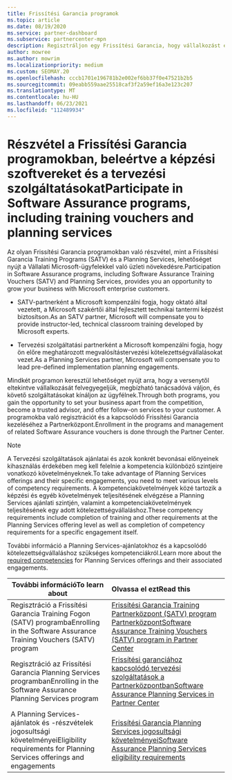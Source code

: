 ```yaml
---
title: Frissítési Garancia programok
ms.topic: article
ms.date: 08/19/2020
ms.service: partner-dashboard
ms.subservice: partnercenter-mpn
description: Regisztráljon egy Frissítési Garancia, hogy vállalkozást építsen, és kompenzálható lesz a képzések és a nagyvállalati ügyfelek számára való tervezésért.
author: mowree
ms.author: mowrim
ms.localizationpriority: medium
ms.custom: SEOMAY.20
ms.openlocfilehash: cccb1701e196781b2e002ef6bb37f0e47521b2b5
ms.sourcegitcommit: 09eabb559aae25518caf3f2a59ef16a3e123c207
ms.translationtype: MT
ms.contentlocale: hu-HU
ms.lasthandoff: 06/23/2021
ms.locfileid: "112489934"
---
```

# <a name="participate-in-software-assurance-programs-including-training-vouchers-and-planning-services"></a><span data-ttu-id="54f28-103">Részvétel a Frissítési Garancia programokban, beleértve a képzési szoftvereket és a tervezési szolgáltatásokat</span><span class="sxs-lookup"><span data-stu-id="54f28-103">Participate in Software Assurance programs, including training vouchers and planning services</span></span>

<span data-ttu-id="54f28-104">Az olyan Frissítési Garancia programokban való részvétel, mint a Frissítési Garancia Training Programs (SATV) és a Planning Services, lehetőséget nyújt a Vállalati Microsoft-ügyfelekkel való üzleti növekedésre.</span><span class="sxs-lookup"><span data-stu-id="54f28-104">Participation in Software Assurance programs, including Software Assurance Training Vouchers (SATV) and Planning Services, provides you an opportunity to grow your business with Microsoft enterprise customers.</span></span> 

- <span data-ttu-id="54f28-105">SATV-partnerként a Microsoft kompenzálni fogja, hogy oktató által vezetett, a Microsoft szakértői által fejlesztett technikai tantermi képzést biztosítson.</span><span class="sxs-lookup"><span data-stu-id="54f28-105">As an SATV partner, Microsoft will compensate you to provide instructor-led, technical classroom training developed by Microsoft experts.</span></span> 

- <span data-ttu-id="54f28-106">Tervezési szolgáltatási partnerként a Microsoft kompenzálni fogja, hogy ön előre meghatározott megvalósítástervezési kötelezettségvállalásokat vezet.</span><span class="sxs-lookup"><span data-stu-id="54f28-106">As a Planning Services partner, Microsoft will compensate you to lead pre-defined implementation planning engagements.</span></span> 

<span data-ttu-id="54f28-107">Mindkét programon keresztül lehetőséget nyújt arra, hogy a versenytől eltekintve vállalkozását felvegyegeljük, megbízható tanácsadóvá váljon, és követő szolgáltatásokat kínáljon az ügyfélnek.</span><span class="sxs-lookup"><span data-stu-id="54f28-107">Through both programs, you gain the opportunity to set your business apart from the competition, become a trusted advisor, and offer follow-on services to your customer.</span></span> <span data-ttu-id="54f28-108">A programokba való regisztrációt és a kapcsolódó Frissítési Garancia kezeléséhez a Partnerközpont.</span><span class="sxs-lookup"><span data-stu-id="54f28-108">Enrollment in the programs and management of related Software Assurance vouchers is done through the Partner Center.</span></span>

> [!NOTE]
> <span data-ttu-id="54f28-109">A Tervezési szolgáltatások ajánlatai és azok konkrét bevonásai előnyeinek kihasználás érdekében meg kell felelnie a kompetencia különböző szintjeire vonatkozó követelményeknek.</span><span class="sxs-lookup"><span data-stu-id="54f28-109">To take advantage of Planning Services offerings and their specific engagements, you need to meet various levels of competency requirements.</span></span> <span data-ttu-id="54f28-110">A kompetenciakövetelmények közé tartozik a képzési és egyéb követelmények teljesítésének elvégzése a Planning Services ajánlati szintjén, valamint a kompetenciakövetelmények teljesítésének egy adott kötelezettségvállaláshoz.</span><span class="sxs-lookup"><span data-stu-id="54f28-110">These competency requirements include completion of training and other requirements at the Planning Services offering level as well as completion of competency requirements for a specific engagement itself.</span></span>  
>
> <span data-ttu-id="54f28-111">További információ [](software-assurance-dps-requirements.md) a Planning Services-ajánlatokhoz és a kapcsolódó kötelezettségvállaláshoz szükséges kompetenciákról.</span><span class="sxs-lookup"><span data-stu-id="54f28-111">Learn more about the [required competencies](software-assurance-dps-requirements.md) for Planning Services offerings and their associated engagements.</span></span>


|<span data-ttu-id="54f28-112">**További információ**</span><span class="sxs-lookup"><span data-stu-id="54f28-112">**To learn about**</span></span>   |<span data-ttu-id="54f28-113">**Olvassa el ezt**</span><span class="sxs-lookup"><span data-stu-id="54f28-113">**Read this**</span></span>   |
|--------------------------|:------------------|
|<span data-ttu-id="54f28-114">Regisztráció a Frissítési Garancia Training Fogon (SATV) programba</span><span class="sxs-lookup"><span data-stu-id="54f28-114">Enrolling in the Software Assurance Training Vouchers (SATV) program</span></span>  | [<span data-ttu-id="54f28-115">Frissítési Garancia Training Partnerközpont (SATV) program Partnerközpont</span><span class="sxs-lookup"><span data-stu-id="54f28-115">Software Assurance Training Vouchers (SATV) program in Partner Center</span></span>](software-assurance-satv.md)|
|<span data-ttu-id="54f28-116">Regisztráció az Frissítési Garancia Planning Services programban</span><span class="sxs-lookup"><span data-stu-id="54f28-116">Enrolling in the Software Assurance Planning Services program</span></span> | [<span data-ttu-id="54f28-117">Frissítési garanciához kapcsolódó tervezési szolgáltatások a Partnerközpontban</span><span class="sxs-lookup"><span data-stu-id="54f28-117">Software Assurance Planning Services in Partner Center</span></span>](software-assurance-dps.md) |
|<span data-ttu-id="54f28-118">A Planning Services-ajánlatok és -részvételek jogosultsági követelményei</span><span class="sxs-lookup"><span data-stu-id="54f28-118">Eligibility requirements for Planning Services offerings and engagements</span></span>  | [<span data-ttu-id="54f28-119">Frissítési Garancia Planning Services jogosultsági követelményei</span><span class="sxs-lookup"><span data-stu-id="54f28-119">Software Assurance Planning Services eligibility requirements</span></span>](software-assurance-dps-requirements.md)  |